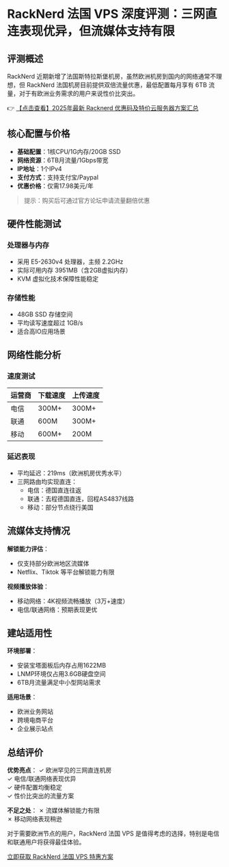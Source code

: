 # RackNerd 法国 VPS 深度评测：三网直连表现优异，但流媒体支持有限

## 评测概述

RackNerd 近期新增了法国斯特拉斯堡机房，虽然欧洲机房到国内的网络通常不理想，但 RackNerd 法国机房目前提供双倍流量优惠，最低配置每月享有 6TB 流量，对于有欧洲业务需求的用户来说性价比突出。

👉 [【点击查看】2025年最新 Racknerd 优惠码及特价云服务器方案汇总](https://bit.ly/Rack_Nerd)

## 核心配置与价格

- **基础配置**：1核CPU/1G内存/20GB SSD
- **网络资源**：6TB月流量/1Gbps带宽
- **IP地址**：1个IPv4
- **支付方式**：支持支付宝/Paypal
- **优惠价格**：仅需17.98美元/年

> 提示：购买后可通过官方论坛申请流量翻倍优惠

## 硬件性能测试

### 处理器与内存
- 采用 E5-2630v4 处理器，主频 2.2GHz
- 实际可用内存 3951MB（含2GB虚拟内存）
- KVM 虚拟化技术保障性能稳定

### 存储性能
- 48GB SSD 存储空间
- 平均读写速度超过 1GB/s
- 适合高IO应用场景

## 网络性能分析

### 速度测试
| 运营商 | 下载速度 | 上传速度 |
|--------|----------|----------|
| 电信   | 300M+    | 300M+    |
| 联通   | 600M     | 300M+    |
| 移动   | 600M+    | 200M     |

### 延迟表现
- 平均延迟：219ms（欧洲机房优秀水平）
- 三网路由均实现直连：
  - 电信：德国直连往返
  - 联通：去程德国直连，回程AS4837线路
  - 移动：部分节点绕行美国

## 流媒体支持情况

**解锁能力评估**：
- 仅支持部分欧洲地区流媒体
- Netflix、Tiktok 等平台解锁能力有限

**视频播放体验**：
- 移动网络：4K视频流畅播放（3万+速度）
- 电信/联通网络：预期表现更优

## 建站适用性

**环境部署**：
- 安装宝塔面板后内存占用1622MB
- LNMP环境仅占用3.6GB硬盘空间
- 6TB月流量满足中小型网站需求

**适用场景**：
- 欧洲业务网站
- 跨境电商平台
- 企业展示站点

## 总结评价

**优势亮点**：
✓ 欧洲罕见的三网直连机房  
✓ 电信/联通网络表现优异  
✓ 硬件配置均衡稳定  
✓ 性价比突出的流量方案  

**不足之处**：
✗ 流媒体解锁能力有限  
✗ 移动网络表现稍逊  

对于需要欧洲节点的用户，RackNerd 法国 VPS 是值得考虑的选择，特别是电信和联通用户将获得最佳体验。

[立即获取 RackNerd 法国 VPS 特惠方案](https://bit.ly/Rack_Nerd)